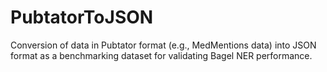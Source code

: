 # PubtatorToJSON
Conversion of data in Pubtator format (e.g., MedMentions data) into JSON format as a benchmarking dataset for validating Bagel NER performance.
